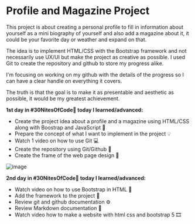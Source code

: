 # Profile and Magazine Project

This project is about creating a personal profile to fill in information about yourself as a mini biography of yourself and also add a magazine about it, it could be your favorite day or weather and expand on that.

The idea is to implement HTML/CSS with the Bootstrap framework and not necessarily use UX/UI but make the project as creative as possible. I used Git to create the repository and github to store my progress alike.

I'm focusing on working on my github with the details of the progress so I can have a clear handle on everything it covers.

The truth is that the goal is to make it as presentable and aesthetic as possible, it would be my greatest achievement.



**1st day in #30NitesOfCode🥚 today I learned/advanced:**

- Create the project idea about a profile and a magazine using HTML/CSS along with Boostrap and JavaScript 🎯
- Prepare the concept of what I want to implement in the project 💡
- Watch 1 video on how to use Git 💻
- Create the repository using Git/Github 🧵
- Create the frame of the web page design 🎀

![image](https://github.com/Teshidesu/Profile-magazine/assets/118557327/a4dd5b28-2f7e-45ab-afe7-6e170714b59d)


**2nd day in #30NitesOfCode🥚 today I learned/advanced:**

- Watch video on how to use Bootstrap in HTML 🎯
- Add the framework to the project 🎲
- Review git and github documentation ⚙
- Review Markdown documentation 🎫
- Watch video how to make a website with html css and bootstrap 5 🎞
